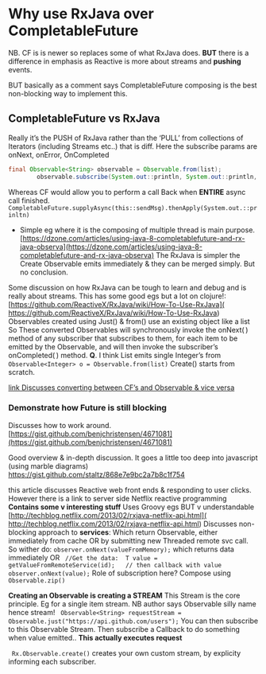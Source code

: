 # Why use RxJava over CompletableFuture

NB. CF is is newer so replaces some of what RxJava does.
**BUT** there is a difference in emphasis as Reactive is more about streams and **pushing** events.

BUT basically as a comment says CompletableFuture composing is the best non-blocking way to implement this.

## CompletableFuture vs RxJava
Really it’s the PUSH of RxJava rather than the ‘PULL’ from collections of Iterators (including Streams etc..) that is diff.
Here the subscribe params are onNext, onError, OnCompleted
``` java
final Observable<String> observable = Observable.from(list);
        observable.subscribe(System.out::println, System.out::println, () -> System.out.println("We are done!"));
```        
Whereas CF would allow you to perform a call Back when **ENTIRE** async call finished.
` CompletableFuture.supplyAsync(this::sendMsg).thenApply(System.out.::prinltn)`
-	Simple eg where it is the composing of multiple thread is main purpose.
[https://dzone.com/articles/using-java-8-completablefuture-and-rx-java-observa](https://dzone.com/articles/using-java-8-completablefuture-and-rx-java-observa)
The RxJava is simpler the Create Observable emits immediately & they can be merged simply. But no conclusion.

Some discussion on how RxJava can be tough to learn and debug and is really about streams.
This has some good egs but a lot on clojure!:
[https://github.com/ReactiveX/RxJava/wiki/How-To-Use-RxJava]( https://github.com/ReactiveX/RxJava/wiki/How-To-Use-RxJava)
Observables created using Just() & from() use an existing object like a list
So These converted Observables will synchronously invoke the onNext( ) method of any subscriber that subscribes to them, for each item to be emitted by the Observable, and will then invoke the subscriber’s onCompleted( ) method.
**Q**. I think List<Integer> emits single  Integer’s from `Observable<Integer> o = Observable.from(list)`
Create() starts from scratch.

[link Discusses converting between CF’s and Observable & vice versa]( https://blog.krecan.net/2015/04/28/converting-rxjava-observables-to-java-8-completable-future-and-back/)

### Demonstrate how Future is still blocking
Discusses how to work around.
[https://gist.github.com/benjchristensen/4671081](https://gist.github.com/benjchristensen/4671081)

Good overview & in-depth discussion. It goes a little too deep into javascript (using marble diagrams)
https://gist.github.com/staltz/868e7e9bc2a7b8c1f754

this article discusses Reactive web front ends & responding to user clicks.
However there is a link to server side Netflix reactive programming
**Contains some v interesting stuff** Uses Groovy egs BUT v understandable
[http://techblog.netflix.com/2013/02/rxjava-netflix-api.html]( http://techblog.netflix.com/2013/02/rxjava-netflix-api.html)
Discusses non-blocking approach to **services**: Which return Observable<T>, either immediately from cache OR by submitting new Threaded remote svc call.
So wither do: `observer.onNext(valueFromMemory);` which returns data immediately OR 
` //Get the data:  T value = getValueFromRemoteService(id);   // then callback with value observer.onNext(value);` Role of subscription here?
Compose using `Observable.zip()`

**Creating an Observable is creating a STREAM** This Stream is the core principle. Eg for a single item stream. NB author says Observable silly name hence stream!
` Observable<String> requestStream = Observable.just("https://api.github.com/users");`
You can then subscribe to this Observable Stream.
Then subscribe a Callback to do something when value emitted.. **This actually executes request**

` Rx.Observable.create()` creates your own custom stream, by explicity informing each subscriber.
